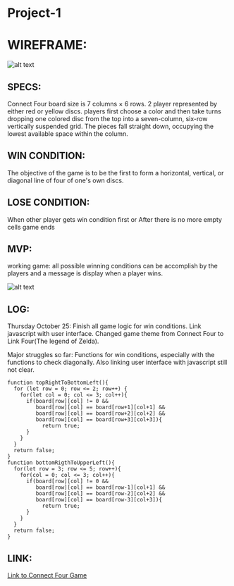 # Project-1
# WIREFRAME:

![alt text](https://git.generalassemb.ly/jhonymaurad/Project-1/blob/master/images/Connect_Four.gif "Connect Four")

## SPECS:
Connect Four board size is 7 columns × 6 rows.
2 player represented by either red or yellow discs.
players first choose a color and then take turns dropping one colored disc from the top into a seven-column, six-row vertically suspended grid. The pieces fall straight down, occupying the lowest available space within the column.  

## WIN CONDITION:
The objective of the game is to be the first to form a horizontal, vertical, or diagonal line of four of one's own discs.

## LOSE CONDITION:
When other player gets win condition first or
After there is no more empty cells game ends

## MVP:
working game: all possible winning conditions can be accomplish by the players and a message is display when a player wins.

![alt text](https://git.generalassemb.ly/jhonymaurad/Project-1/blob/master/images/wireframe.jpg "Connect Four")

## LOG:
Thursday October 25: Finish all game logic for win conditions. Link javascript with user interface. Changed game theme from Connect Four to Link Four(The legend of Zelda).

Major struggles so far: Functions for win conditions, especially with the functions to check diagonally. Also linking user interface with javascript still not clear.

```
function topRightToBottomLeft(){
  for (let row = 0; row <= 2; row++) {
    for(let col = 0; col <= 3; col++){
      if(board[row][col] != 0 &&
         board[row][col] == board[row+1][col+1] &&
         board[row][col] == board[row+2][col+2] &&
         board[row][col] == board[row+3][col+3]){
           return true;
      }
    }
  }
  return false;
}
function bottomRigthToUpperLeft(){
  for(let row = 3; row <= 5; row++){
    for(col = 0; col <= 3; col++){
      if(board[row][col] != 0 &&
         board[row][col] == board[row-1][col+1] &&
         board[row][col] == board[row-2][col+2] &&
         board[row][col] == board[row-3][col+3]){
           return true;
      }
    }
  }
  return false;
}
```
## LINK:

[Link to Connect Four Game](https://git.generalassemb.ly/jhonymaurad/Project-1/blob/master/index.html "Connect Four")
